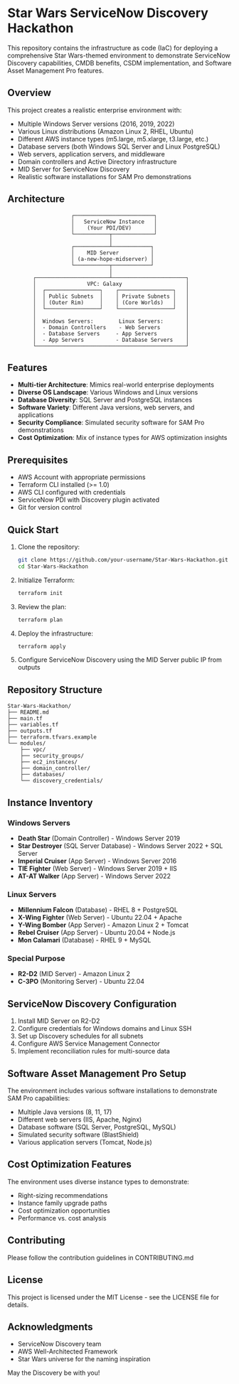 # Star Wars ServiceNow Discovery Hackathon

This repository contains the infrastructure as code (IaC) for deploying a comprehensive Star Wars-themed environment to demonstrate ServiceNow Discovery capabilities, CMDB benefits, CSDM implementation, and Software Asset Management Pro features.

## Overview

This project creates a realistic enterprise environment with:
- Multiple Windows Server versions (2016, 2019, 2022)
- Various Linux distributions (Amazon Linux 2, RHEL, Ubuntu)
- Different AWS instance types (m5.large, m5.xlarge, t3.large, etc.)
- Database servers (both Windows SQL Server and Linux PostgreSQL)
- Web servers, application servers, and middleware
- Domain controllers and Active Directory infrastructure
- MID Server for ServiceNow Discovery
- Realistic software installations for SAM Pro demonstrations

## Architecture

```
                    ┌─────────────────────────┐
                    │   ServiceNow Instance   │
                    │    (Your PDI/DEV)       │
                    └───────────┬─────────────┘
                                │
                    ┌───────────┴────────────┐
                    │    MID Server          │
                    │ (a-new-hope-midserver) │
                    └───────────┬────────────┘
                                │
        ┌───────────────────────┴───────────────────────┐
        │                VPC: Galaxy                    │
        │  ┌─────────────────┐    ┌─────────────────┐   │
        │  │ Public Subnets  │    │ Private Subnets │   │
        │  │ (Outer Rim)     │    │ (Core Worlds)   │   │
        │  └─────────────────┘    └─────────────────┘   │
        │                                               │
        │  Windows Servers:        Linux Servers:       │
        │  - Domain Controllers    - Web Servers        │
        │  - Database Servers     - App Servers         │
        │  - App Servers          - Database Servers    │
        └───────────────────────────────────────────────┘
```

## Features

- **Multi-tier Architecture**: Mimics real-world enterprise deployments
- **Diverse OS Landscape**: Various Windows and Linux versions
- **Database Diversity**: SQL Server and PostgreSQL instances
- **Software Variety**: Different Java versions, web servers, and applications
- **Security Compliance**: Simulated security software for SAM Pro demonstrations
- **Cost Optimization**: Mix of instance types for AWS optimization insights

## Prerequisites

- AWS Account with appropriate permissions
- Terraform CLI installed (>= 1.0)
- AWS CLI configured with credentials
- ServiceNow PDI with Discovery plugin activated
- Git for version control

## Quick Start

1. Clone the repository:
   ```bash
   git clone https://github.com/your-username/Star-Wars-Hackathon.git
   cd Star-Wars-Hackathon
   ```

2. Initialize Terraform:
   ```bash
   terraform init
   ```

3. Review the plan:
   ```bash
   terraform plan
   ```

4. Deploy the infrastructure:
   ```bash
   terraform apply
   ```

5. Configure ServiceNow Discovery using the MID Server public IP from outputs

## Repository Structure

```
Star-Wars-Hackathon/
├── README.md
├── main.tf
├── variables.tf
├── outputs.tf
├── terraform.tfvars.example
└── modules/
    ├── vpc/
    ├── security_groups/
    ├── ec2_instances/
    ├── domain_controller/
    ├── databases/
    └── discovery_credentials/
```

## Instance Inventory

### Windows Servers
- **Death Star** (Domain Controller) - Windows Server 2019
- **Star Destroyer** (SQL Server Database) - Windows Server 2022 + SQL Server
- **Imperial Cruiser** (App Server) - Windows Server 2016
- **TIE Fighter** (Web Server) - Windows Server 2019 + IIS
- **AT-AT Walker** (App Server) - Windows Server 2022

### Linux Servers
- **Millennium Falcon** (Database) - RHEL 8 + PostgreSQL
- **X-Wing Fighter** (Web Server) - Ubuntu 22.04 + Apache
- **Y-Wing Bomber** (App Server) - Amazon Linux 2 + Tomcat
- **Rebel Cruiser** (App Server) - Ubuntu 20.04 + Node.js
- **Mon Calamari** (Database) - RHEL 9 + MySQL

### Special Purpose
- **R2-D2** (MID Server) - Amazon Linux 2
- **C-3PO** (Monitoring Server) - Ubuntu 22.04

## ServiceNow Discovery Configuration

1. Install MID Server on R2-D2
2. Configure credentials for Windows domains and Linux SSH
3. Set up Discovery schedules for all subnets
4. Configure AWS Service Management Connector
5. Implement reconciliation rules for multi-source data

## Software Asset Management Pro Setup

The environment includes various software installations to demonstrate SAM Pro capabilities:
- Multiple Java versions (8, 11, 17)
- Different web servers (IIS, Apache, Nginx)
- Database software (SQL Server, PostgreSQL, MySQL)
- Simulated security software (BlastShield)
- Various application servers (Tomcat, Node.js)

## Cost Optimization Features

The environment uses diverse instance types to demonstrate:
- Right-sizing recommendations
- Instance family upgrade paths
- Cost optimization opportunities
- Performance vs. cost analysis

## Contributing

Please follow the contribution guidelines in CONTRIBUTING.md

## License

This project is licensed under the MIT License - see the LICENSE file for details.

## Acknowledgments

- ServiceNow Discovery team
- AWS Well-Architected Framework
- Star Wars universe for the naming inspiration

May the Discovery be with you!
